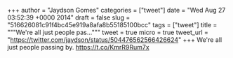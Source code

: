 
+++
author = "Jaydson Gomes"
categories = ["tweet"]
date = "Wed Aug 27 03:52:39 +0000 2014"
draft = false
slug = "516626081c91f4bc45e919a8afa8b55185100bcc"
tags = ["tweet"]
title = """We're all just people pas..."""
tweet = true
micro = true
tweet_url = "https://twitter.com/jaydson/status/504476562566426624"
+++
We're all just people passing by. https://t.co/KmrR9Rum7x

